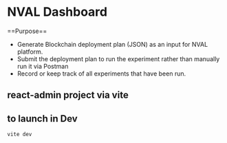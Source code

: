 # NVAL Dashboard

==Purpose==
- Generate Blockchain deployment plan (JSON) as an input for NVAL platform.
- Submit the deployment plan to run the experiment rather than manually run it via Postman
- Record or keep track of all experiments that have been run.

## react-admin project via vite

## to launch in Dev
`vite dev`
